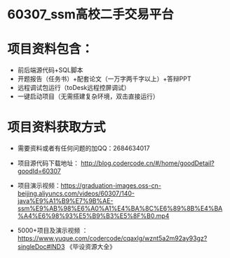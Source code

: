 
#   60307_ssm高校二手交易平台

#   项目资料包含：
*    前后端源代码+SQL脚本
*    开题报告（任务书）+配套论文（一万字两千字以上）+答辩PPT
*   远程调试包运行（toDesk远程控屏调试）
*   一键启动项目（无需搭建复杂环境，双击直接运行）


#   项目资料获取方式
*   需要资料或者有任何问题的加QQ：2684634017

*   项目源代码下载地址： http://blog.codercode.cn/#/home/goodDetail?goodId=60307
*   项目演示视频：https://graduation-images.oss-cn-beijing.aliyuncs.com/videos/60307/140-java%E9%A1%B9%E7%9B%AE-ssm%E9%AB%98%E6%A0%A1%E4%BA%8C%E6%89%8B%E4%BA%A4%E6%98%93%E5%B9%B3%E5%8F%B0.mp4

*  5000+项目及演示视频 ：https://www.yuque.com/codercode/cqaxlg/wznt5a2m92ay93gz?singleDoc#lND3 《毕设资源大全》
